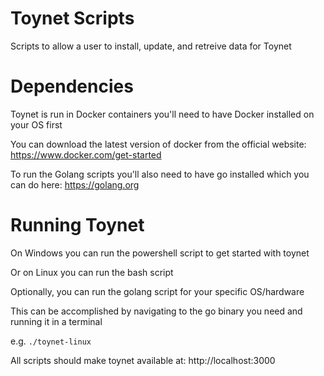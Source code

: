 # Toynet Scripts

Scripts to allow a user to install, update, and retreive data for Toynet

# Dependencies

Toynet is run in Docker containers you'll need to have Docker installed on your OS first

You can download the latest version of docker from the official website: 
https://www.docker.com/get-started

To run the Golang scripts you'll also need to have go installed which you can do here: 
https://golang.org

# Running Toynet

On Windows you can run the powershell script to get started with toynet

Or on Linux you can run the bash script

Optionally, you can run the golang script for your specific OS/hardware

This can be accomplished by navigating to the go binary you need and running it in a terminal

e.g. ```./toynet-linux```

All scripts should make toynet available at: http://localhost:3000


